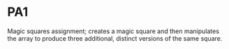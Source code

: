 # PA1

Magic squares assignment; creates a magic square and then manipulates the array to produce three additional, distinct versions of the same square. 

